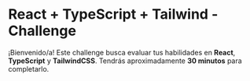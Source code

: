 # React + TypeScript + Tailwind - Challenge

¡Bienvenido/a! Este challenge busca evaluar tus habilidades en **React**, **TypeScript** y **TailwindCSS**. Tendrás aproximadamente **30 minutos** para completarlo.




